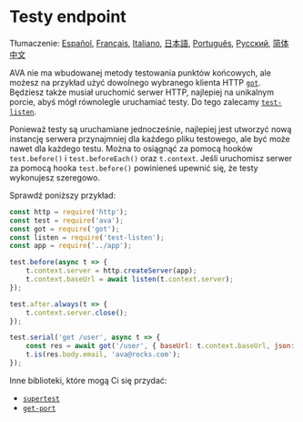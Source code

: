 # Testy endpoint

Tłumaczenie: [Español](https://github.com/avajs/ava-docs/blob/master/es_ES/docs/recipes/endpoint-testing.md), [Français](https://github.com/avajs/ava-docs/blob/master/fr_FR/docs/recipes/endpoint-testing.md), [Italiano](https://github.com/avajs/ava-docs/blob/master/it_IT/docs/recipes/endpoint-testing.md), [日本語](https://github.com/avajs/ava-docs/blob/master/ja_JP/docs/recipes/endpoint-testing.md), [Português](https://github.com/avajs/ava-docs/blob/master/pt_BR/docs/recipes/endpoint-testing.md), [Русский](https://github.com/avajs/ava-docs/blob/master/ru_RU/docs/recipes/endpoint-testing.md), [简体中文](https://github.com/avajs/ava-docs/blob/master/zh_CN/docs/recipes/endpoint-testing.md)

AVA nie ma wbudowanej metody testowania punktów końcowych, ale możesz na przykład użyć dowolnego wybranego klienta HTTP [`got`](https://github.com/sindresorhus/got). Będziesz także musiał uruchomić serwer HTTP, najlepiej na unikalnym porcie, abyś mógł równolegle uruchamiać testy. Do tego zalecamy [`test-listen`](https://github.com/zeit/test-listen).

Ponieważ testy są uruchamiane jednocześnie, najlepiej jest utworzyć nową instancję serwera przynajmniej dla każdego pliku testowego, ale być może nawet dla każdego testu. Można to osiągnąć za pomocą hooków `test.before()` i `test.beforeEach()` oraz `t.context`. Jeśli uruchomisz serwer za pomocą hooka `test.before()` powinieneś upewnić się, że testy wykonujesz szeregowo.

Sprawdź poniższy przykład:

```js
const http = require('http');
const test = require('ava');
const got = require('got');
const listen = require('test-listen');
const app = require('../app');

test.before(async t => {
	t.context.server = http.createServer(app);
	t.context.baseUrl = await listen(t.context.server);
});

test.after.always(t => {
	t.context.server.close();
});

test.serial('get /user', async t => {
	const res = await got('/user', { baseUrl: t.context.baseUrl, json: true });
	t.is(res.body.email, 'ava@rocks.com');
});
```

Inne biblioteki, które mogą Ci się przydać:

- [`supertest`](https://github.com/visionmedia/supertest)
- [`get-port`](https://github.com/sindresorhus/get-port)

